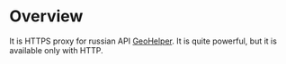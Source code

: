 # Overview

It is HTTPS proxy for russian API [GeoHelper](http://geohelper.info/ru). It is quite powerful, but it is available only with HTTP.